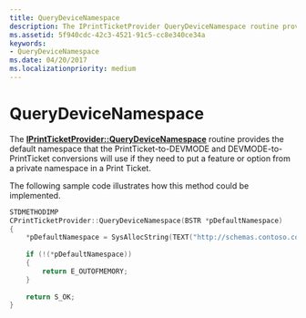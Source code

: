 ```yaml
---
title: QueryDeviceNamespace
description: The IPrintTicketProvider QueryDeviceNamespace routine provides the default namespace that the PrintTicket-to-DEVMODE and DEVMODE-to-PrintTicket conversions will use if they need to put a feature or option from a private namespace in a Print Ticket.
ms.assetid: 5f940cdc-42c3-4521-91c5-cc8e340ce34a
keywords:
- QueryDeviceNamespace
ms.date: 04/20/2017
ms.localizationpriority: medium
---
```


# QueryDeviceNamespace


The [**IPrintTicketProvider::QueryDeviceNamespace**](https://msdn.microsoft.com/library/windows/hardware/ff554378) routine provides the default namespace that the PrintTicket-to-DEVMODE and DEVMODE-to-PrintTicket conversions will use if they need to put a feature or option from a private namespace in a Print Ticket.

The following sample code illustrates how this method could be implemented.

```cpp
STDMETHODIMP
CPrintTicketProvider::QueryDeviceNamespace(BSTR *pDefaultNamespace)
{
    *pDefaultNamespace = SysAllocString(TEXT("http://schemas.contoso.com/printers/seriesA/v.1.0"));
    
    if (!(*pDefaultNamespace))
    {
        return E_OUTOFMEMORY;
    }
 
    return S_OK;
}
```

 

 




